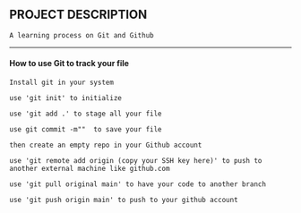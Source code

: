 ## PROJECT DESCRIPTION

`A learning process on Git and Github`

---

#### How to use Git to track your file

```GIT
Install git in your system

use 'git init' to initialize

use 'git add .' to stage all your file

use git commit -m""  to save your file

then create an empty repo in your Github account

use 'git remote add origin (copy your SSH key here)' to push to another external machine like github.com

use 'git pull original main' to have your code to another branch

use 'git push origin main' to push to your github account

```